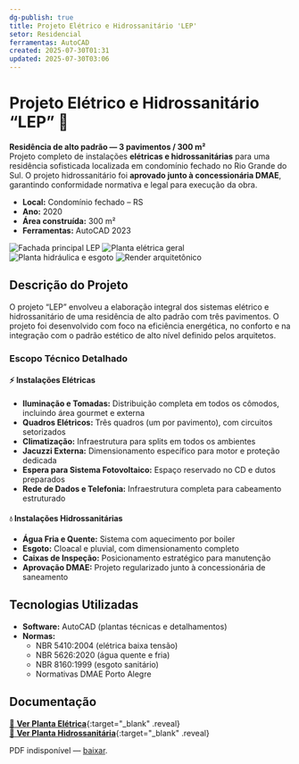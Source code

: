 ```yaml
---
dg-publish: true
title: Projeto Elétrico e Hidrossanitário 'LEP'
setor: Residencial
ferramentas: AutoCAD
created: 2025-07-30T01:31
updated: 2025-07-30T03:06
---
```


# Projeto Elétrico e Hidrossanitário “LEP” 🏡

**Residência de alto padrão — 3 pavimentos / 300 m²**  
Projeto completo de instalações **elétricas e hidrossanitárias** para uma residência sofisticada localizada em condomínio fechado no Rio Grande do Sul. O projeto hidrossanitário foi **aprovado junto à concessionária DMAE**, garantindo conformidade normativa e legal para execução da obra.

- **Local:** Condomínio fechado – RS  
- **Ano:** 2020  
- **Área construída:** 300 m²  
- **Ferramentas:** AutoCAD 2023  

<div class="project-gallery reveal">
  <img src="/assets/imagens/capa_thumb.jpg_lep.jpg" alt="Fachada principal LEP" class="gallery-thumb" loading="lazy">
  <img src="/assets/imagens/planta_eletrica_thumb.jpg_lep.jpg" alt="Planta elétrica geral" class="gallery-thumb" loading="lazy">
  <img src="/assets/imagens/planta_hidrosanitaria_thumb.jpg_lep.jpg" alt="Planta hidráulica e esgoto" class="gallery-thumb" loading="lazy">
  <img src="/assets/imagens/render_thumb.jpg_lep.jpg" alt="Render arquitetônico" class="gallery-thumb" loading="lazy">
</div>

## Descrição do Projeto

O projeto “LEP” envolveu a elaboração integral dos sistemas elétrico e hidrossanitário de uma residência de alto padrão com três pavimentos. O projeto foi desenvolvido com foco na eficiência energética, no conforto e na integração com o padrão estético de alto nível definido pelos arquitetos.

### Escopo Técnico Detalhado

#### ⚡ Instalações Elétricas
- **Iluminação e Tomadas:** Distribuição completa em todos os cômodos, incluindo área gourmet e externa
- **Quadros Elétricos:** Três quadros (um por pavimento), com circuitos setorizados
- **Climatização:** Infraestrutura para splits em todos os ambientes
- **Jacuzzi Externa:** Dimensionamento específico para motor e proteção dedicada
- **Espera para Sistema Fotovoltaico:** Espaço reservado no CD e dutos preparados
- **Rede de Dados e Telefonia:** Infraestrutura completa para cabeamento estruturado

#### 💧 Instalações Hidrossanitárias
- **Água Fria e Quente:** Sistema com aquecimento por boiler
- **Esgoto:** Cloacal e pluvial, com dimensionamento completo
- **Caixas de Inspeção:** Posicionamento estratégico para manutenção
- **Aprovação DMAE:** Projeto regularizado junto à concessionária de saneamento


## Tecnologias Utilizadas

- **Software:** AutoCAD (plantas técnicas e detalhamentos)
- **Normas:**  
  - NBR 5410:2004 (elétrica baixa tensão)  
  - NBR 5626:2020 (água quente e fria)  
  - NBR 8160:1999 (esgoto sanitário)   
  - Normativas DMAE Porto Alegre


## Documentação

[📄 **Ver Planta Elétrica**](/assets/pdfs/projeto-lep_eletrica.pdf_lep.pdf){:target="_blank" .reveal}  
[📄 **Ver Planta Hidrossanitária**](/assets/pdfs/projeto-lep_hidrosanitaria.pdf_lep.pdf){:target="_blank" .reveal}

<div class="pdf-container reveal">
  <object data="/assets/pdfs/projeto-lep_eletrica.pdf#toolbar=0"
          type="application/pdf" width="100%" height="500">
    <p>PDF indisponível — <a href="/assets/pdfs/projeto-lep_eletrica.pdf" target="_blank">baixar</a>.</p>
  </object>
</div>
